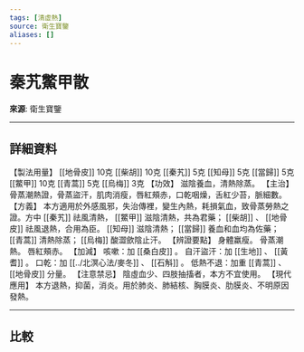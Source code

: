 ```yaml
---
tags: [清虛熱]
source: 衛生寶鑒
aliases: []
---
```


# 秦艽鱉甲散

**來源**: 衛生寶鑒  

---

## 詳細資料
【製法用量】 [[地骨皮]] 10克 [[柴胡]] 10克 [[秦艽]] 5克 [[知母]] 5克 [[當歸]] 5克 [[鱉甲]] 10克 [[青蒿]] 5克 [[烏梅]] 3克
【功效】
滋陰養血，清熱除蒸。
【主治】
骨蒸潮熱證，骨蒸盜汗，肌肉消瘦，唇紅頰赤，口乾咽燥，舌紅少苔，脈細數。
【方義】
本方適用於外感風邪，失治傳裡，變生內熱，耗損氣血，致骨蒸勞熱之證。方中 [[秦艽]] 祛風清熱， [[鱉甲]] 滋陰清熱，共為君藥； [[柴胡]] 、 [[地骨皮]] 祛風退熱，合用為臣。 [[知母]] 滋陰清熱； [[當歸]] 養血和血均為佐藥； [[青蒿]] 清熱除蒸； [[烏梅]] 酸澀歛陰止汗。
【辨證要點】
身體羸瘦。
骨蒸潮熱。
唇紅頰赤。
【加減】
咳嗽：加 [[桑白皮]] 。
自汗盜汗：加 [[生地]] 、 [[黃耆]] 。
口乾：加 [[../北溟心法/麥冬]] 、 [[石斛]] 。
低熱不退：加重 [[青蒿]] 、 [[地骨皮]] 分量。
【注意禁忌】
陰虛血少、四肢抽搐者，本方不宜使用。
【現代應用】
本方退熱，抑菌，消炎。用於肺炎、肺結核、胸膜炎、肋膜炎、不明原因發熱。

---

## 比較
